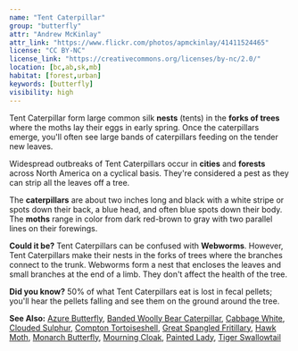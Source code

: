 ```yaml
---
name: "Tent Caterpillar"
group: "butterfly"
attr: "Andrew McKinlay"
attr_link: "https://www.flickr.com/photos/apmckinlay/41411524465"
license: "CC BY-NC"
license_link: "https://creativecommons.org/licenses/by-nc/2.0/"
location: [bc,ab,sk,mb]
habitat: [forest,urban]
keywords: [butterfly]
visibility: high
---
```

Tent Caterpillar form large common silk **nests** (tents) in the **forks of trees** where the moths lay their eggs in early spring. Once the caterpillars emerge, you'll often see large bands of caterpillars feeding on the tender new leaves.

Widespread outbreaks of Tent Caterpillars occur in **cities** and **forests** across North America on a cyclical basis. They're considered a pest as they can strip all the leaves off a tree.

The **caterpillars** are about two inches long and black with a white stripe or spots down their back, a blue head, and often blue spots down their body. The **moths** range in color from dark red-brown to gray with two parallel lines on their forewings.

**Could it be?** Tent Caterpillars can be confused with **Webworms**. However, Tent Caterpillars make their nests in the forks of trees where the branches connect to the trunk. Webworms form a nest that encloses the leaves and small branches at the end of a limb. They don't affect the health of the tree.

**Did you know?** 50% of what Tent Caterpillars eat is lost in fecal pellets; you'll hear the pellets falling and see them on the ground around the tree.

<!-- generated, do not edit -->
**See Also:**
[Azure Butterfly](/insects/azurebut/),
[Banded Woolly Bear Caterpillar](/insects/bandwb/),
[Cabbage White](/insects/cabbgwht/),
[Clouded Sulphur](/insects/cloudsulf/),
[Compton Tortoiseshell](/insects/comptort/),
[Great Spangled Fritillary](/insects/greatfrit/),
[Hawk Moth](/insects/hawkmoth/),
[Monarch Butterfly](/insects/monarch/),
[Mourning Cloak](/insects/mournbut/),
[Painted Lady](/insects/paintbut/),
[Tiger Swallowtail](/insects/tigerbut/)
